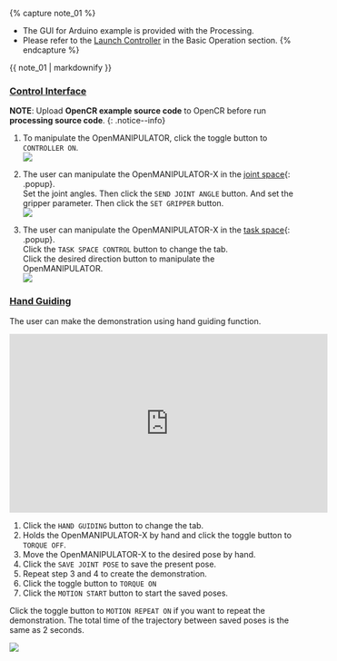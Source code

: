 {% capture note_01 %}
- The GUI for Arduino example is provided with the Processing.
- Please refer to the [Launch Controller](/docs/en/platform/openmanipulator_x/quick_start_guide_basic_operation/#launch-controller) in the Basic Operation section.
{% endcapture %}
<div class="notice--warning">{{ note_01 | markdownify }}</div>

### [Control Interface](##control-interface)

**NOTE**: Upload **OpenCR example source code** to OpenCR before run **processing source code**.
{: .notice--info}

1. To manipulate the OpenMANIPULATOR, click the toggle button to `CONTROLLER ON`.  
  ![](/assets/images/platform/openmanipulator_x/OpenManipulator_chain_processing_3.png)

2. The user can manipulate the OpenMANIPULATOR-X in the [joint space]{: .popup}.  
  Set the joint angles. Then click the `SEND JOINT ANGLE` button. And set the gripper parameter. Then click the `SET GRIPPER` button.  
  ![](/assets/images/platform/openmanipulator_x/OpenManipulator_chain_processing_4.png)

3. The user can manipulate the OpenMANIPULATOR-X in the [task space]{: .popup}.  
  Click the `TASK SPACE CONTROL` button to change the tab.  
  Click the desired direction button to manipulate the OpenMANIPULATOR.  
  ![](/assets/images/platform/openmanipulator_x/OpenManipulator_chain_processing_5.png)

### [Hand Guiding](#hand-guiding)

The user can make the demonstration using hand guiding function.

  <iframe width="560" height="315" src="https://www.youtube.com/embed/9mE9QgAro8A" frameborder="0" allow="accelerometer; autoplay; encrypted-media; gyroscope; picture-in-picture" allowfullscreen></iframe>

  1. Click the `HAND GUIDING` button to change the tab.
  2. Holds the OpenMANIPULATOR-X by hand and click the toggle button to `TORQUE OFF`.
  3. Move the OpenMANIPULATOR-X to the desired pose by hand.
  4. Click the `SAVE JOINT POSE` to save the present pose.
  5. Repeat step 3 and 4 to create the demonstration.
  6. Click the toggle button to `TORQUE ON`
  7. Click the `MOTION START` button to start the saved poses.

  Click the toggle button to `MOTION REPEAT ON` if you want to repeat the demonstration.
  The total time of the trajectory between saved poses is the same as 2 seconds.

  ![](/assets/images/platform/openmanipulator_x/OpenManipulator_chain_processing_6.png)



[task space]: /docs/en/popup/open_manipulator_coordinates/
[joint space]: /docs/en/popup/open_manipulator_coordinates/